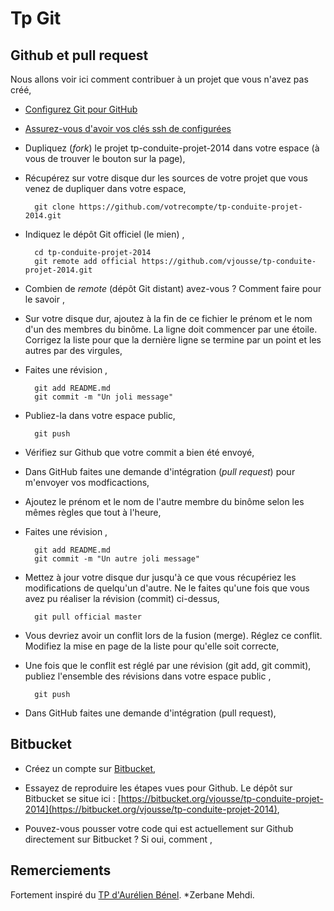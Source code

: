 # Tp Git

## Github et pull request

Nous allons voir ici comment contribuer à un projet que vous n'avez pas créé,

* [Configurez Git pour GitHub](http://help.github.com/set-up-git-redirect/)
* [Assurez-vous d'avoir vos clés ssh de configurées](https://help.github.com/articles/generating-ssh-keys/)
* Dupliquez (*fork*) le projet tp-conduite-projet-2014 dans votre espace (à vous de trouver le bouton sur la page),
* Récupérez sur votre disque dur les sources de votre projet que vous venez de dupliquer dans votre espace,

        git clone https://github.com/votrecompte/tp-conduite-projet-2014.git

* Indiquez le dépôt Git officiel (le mien) ,

        cd tp-conduite-projet-2014
        git remote add official https://github.com/vjousse/tp-conduite-projet-2014.git

* Combien de *remote* (dépôt Git distant) avez-vous ? Comment faire pour le savoir ,

* Sur votre disque dur, ajoutez à la fin de ce fichier le prénom et le nom d'un des membres du binôme. La ligne doit commencer par une étoile. Corrigez la liste pour que la dernière ligne se termine par un point et les autres par des virgules,

* Faites une révision ,

        git add README.md
        git commit -m "Un joli message"

* Publiez-la dans votre espace public,

        git push

* Vérifiez sur Github que votre commit a bien été envoyé,

* Dans GitHub faites une demande d'intégration (*pull request*) pour m'envoyer vos modficactions,
* Ajoutez le prénom et le nom de l'autre membre du binôme selon les mêmes règles que tout à l'heure,
* Faites une révision ,

        git add README.md
        git commit -m "Un autre joli message"

* Mettez à jour votre disque dur jusqu'à ce que vous récupériez les modifications de quelqu'un d'autre. Ne le faites qu'une fois que vous avez pu réaliser la révision (commit) ci-dessus,

        git pull official master

* Vous devriez avoir un conflit lors de la fusion (merge). Réglez ce conflit. Modifiez la mise en page de la liste pour qu'elle soit correcte,
* Une fois que le conflit est réglé par une révision (git add, git commit), publiez l'ensemble des révisions dans votre espace public ,

        git push

* Dans GitHub faites une demande d'intégration (pull request),

## Bitbucket

* Créez un compte sur [Bitbucket](https://bitbucket.org/),

* Essayez de reproduire les étapes vues pour Github. Le dépôt sur Bitbucket se situe ici : [https://bitbucket.org/vjousse/tp-conduite-projet-2014](https://bitbucket.org/vjousse/tp-conduite-projet-2014),

* Pouvez-vous pousser votre code qui est actuellement sur Github directement sur Bitbucket ? Si oui, comment ,

## Remerciements

Fortement inspiré du [TP d'Aurélien Bénel](https://github.com/benel/TP-Git).
*Zerbane Mehdi.
